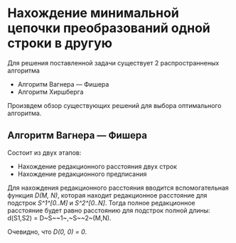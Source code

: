 # Нахождение минимальной цепочки преобразований одной строки в другую

Для решения поставленной задачи существует 2 распространненых алгоритма

  - Алгоритм Вагнера — Фишера
  - Алгоритм Хиршберга

Произвдем обзор существующих решений для выбора оптимального алгоритма.

## Алгоритм Вагнера — Фишера

Состоит из двух этапов:
  - Нахождение редакционного расстояния двух строк
  - Нахождение редакционного предписания

Для нахождения редакционного расстояния вводится вспомогательная функция *D(M, N)*, которая находит редакционное расстояние для подстрок *S^1^[0..M]* и *S^2^[0..N]*. Тогда полное редакционное расстояние будет равно расстоянию для подстрок полной длины: d(S1,S2) = D~S~~1~,~S~~2~(M,N).

Очевидно, что *D(0, 0) = 0*.
